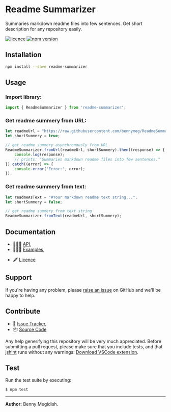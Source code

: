 # Readme Summarizer
Summaries markdown readme files into few sentences. Get short description for any repository easily.

[![licence](https://img.shields.io/github/license/mashape/apistatus.svg)](https://github.com/bennymeg/ReadmeSummarizer/blob/master/LICENSE)
[![npm version](https://img.shields.io/npm/v/readme-summarizer.svg)](https://www.npmjs.com/package/readme-summarizer)


## Installation
```bash
npm install --save readme-summarizer
```
## Usage

### Import library:
```javascript
import { ReadmeSummarizer } from 'readme-summarizer';
```

### Get readme summery from URL:
```javascript
let readmeUrl = "https://raw.githubusercontent.com/bennymeg/ReadmeSummarizer/master/README.md";
let shortSummery = true;

// get readme summery asynchronously from URL
ReadmeSummarizer.fromUrl(readmeUrl, shortSummery).then((response) => {
    console.log(response);
    // prints: "Summaries markdown readme files into few sentences."
}).catch((error) => {
    console.error('Error:', error);
});
```

### Get readme summery from text:

```javascript
let readmeAsText = "#Your markdown readme text string...";
let shortSummery = false;

// get readme summery from text string
ReadmeSummarizer.fromText(readmeUrl, shortSummery);
```

## Documentation ##  
- 👨🏼‍💻 [API](https://github.com/bennymeg/ReadmeSummarizer/blob/master/docs/API.md),  
- 👩🏼‍🏫 [Examples](https://github.com/bennymeg/ReadmeSummarizer/blob/master/docs/examples),  
<!-- - 📜 [Change log](https://github.com/bennymeg/ReadmeSummarizer/blob/master/docs/CHANGELOG.md),   -->
- 🖋  [Licence](https://github.com/bennymeg/ReadmeSummarizer/blob/master/LICENSE)

## Support ##
If you're having any problem, please [raise an issue](https://github.com/bennymeg/ReadmeSummarizer/issues/new) on GitHub and we'll be happy to help.


## Contribute ##
- 👾 [Issue Tracker](https://github.com/bennymeg/ReadmeSummarizer/issues),
- 📦 [Source Code](https://github.com/bennymeg/ReadmeSummarizer/)

Any help generifying this repository will be very much appreciated. 
Before submitting a pull request, please make sure that you include tests, and that [jshint](http://jshint.com) runs without any warnings: [Download VSCode extension](https://marketplace.visualstudio.com/items?itemName=dbaeumer.jshint).

## Test ## 
Run the test suite by executing:

```sh
$ npm test
```

___

**Author:** Benny Megidish.
